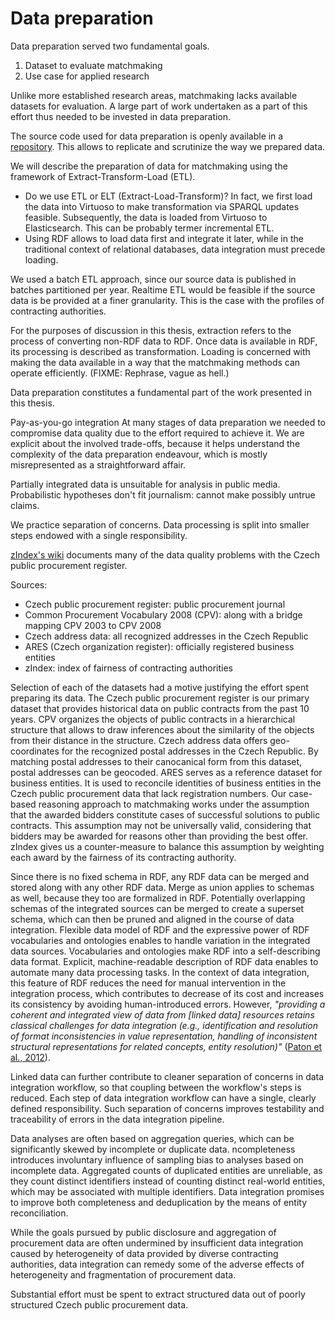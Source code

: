 # Data preparation

<!--
... A tale of gruelling detail ...

Describe data preparation of the public procurement data split into ETL phases.
Following that, describe ETL of other datasets not necessarily split by ETL phase.
-->

Data preparation served two fundamental goals.
1. Dataset to evaluate matchmaking
2. Use case for applied research
<!-- "Because applied research resides in the messy real world, strict research protocols may need to be relaxed."
<https://en.wikipedia.org/wiki/Applied_research>
Application of pristine methods of basic research to the messy world. -->

Unlike more established research areas, matchmaking lacks available datasets for evaluation.
A large part of work undertaken as a part of this effort thus needed to be invested in data preparation. 

The source code used for data preparation is openly available in a [repository](https://github.com/jindrichmynarz/vvz-to-rdf).
This allows to replicate and scrutinize the way we prepared data.

We will describe the preparation of data for matchmaking using the framework of Extract-Transform-Load (ETL).

- Do we use ETL or ELT (Extract-Load-Transform)?
In fact, we first load the data into Virtuoso to make transformation via SPARQL updates feasible.
Subsequently, the data is loaded from Virtuoso to Elasticsearch.
This can be probably termer incremental ETL.
- Using RDF allows to load data first and integrate it later, while in the traditional context of relational databases, data integration must precede loading.

We used a batch ETL approach, since our source data is published in batches partitioned per year.
Realtime ETL would be feasible if the source data is be provided at a finer granularity.
This is the case with the profiles of contracting authorities.

For the purposes of discussion in this thesis, extraction refers to the process of converting non-RDF data to RDF.
Once data is available in RDF, its processing is described as transformation.
Loading is concerned with making the data available in a way that the matchmaking methods can operate efficiently. (FIXME: Rephrase, vague as hell.)

Data preparation constitutes a fundamental part of the work presented in this thesis.

Pay-as-you-go integration
At many stages of data preparation we needed to compromise data quality due to the effort required to achieve it.
We are explicit about the involved trade-offs, because it helps understand the complexity of the data preparation endeavour, which is mostly misrepresented as a straightforward affair.

Partially integrated data is unsuitable for analysis in public media.
Probabilistic hypotheses don't fit journalism: cannot make possibly untrue claims.

We practice separation of concerns.
Data processing is split into smaller steps endowed with a single responsibility.

[zIndex's wiki](#Soudek2016a) documents many of the data quality problems with the Czech public procurement register.

Sources:

* Czech public procurement register: public procurement journal
* Common Procurement Vocabulary 2008 (CPV): along with a bridge mapping CPV 2003 to CPV 2008
* Czech address data: all recognized addresses in the Czech Republic
* ARES (Czech organization register): officially registered business entities
* zIndex: index of fairness of contracting authorities

Selection of each of the datasets had a motive justifying the effort spent preparing its data.
The Czech public procurement register is our primary dataset that provides historical data on public contracts from the past 10 years.
CPV organizes the objects of public contracts in a hierarchical structure that allows to draw inferences about the similarity of the objects from their distance in the structure.
Czech address data offers geo-coordinates for the recognized postal addresses in the Czech Republic.
By matching postal addresses to their canocanical form from this dataset, postal addresses can be geocoded.
ARES serves as a reference dataset for business entities.
It is used to reconcile identities of business entities in the Czech public procurement data that lack registration numbers.
Our case-based reasoning approach to matchmaking works under the assumption that the awarded bidders constitute cases of successful solutions to public contracts.
This assumption may not be universally valid, considering that bidders may be awarded for reasons other than providing the best offer.
zIndex gives us a counter-measure to balance this assumption by weighting each award by the fairness of its contracting authority.

Since there is no fixed schema in RDF, any RDF data can be merged and stored along with any other RDF data.
Merge as union applies to schemas as well, because they too are formalized in RDF.
Potentially overlapping schemas of the integrated sources can be merged to create a superset schema, which can then be pruned and aligned in the course of data integration.
Flexible data model of RDF and the expressive power of RDF vocabularies and ontologies enables to handle variation in the integrated data sources.
Vocabularies and ontologies make RDF into a self-describing data format.
Explicit, machine-readable description of RDF data enables to automate many data processing tasks.
In the context of data integration, this feature of RDF reduces the need for manual intervention in the integration process, which contributes to decrease of its cost and increases its consistency by avoiding human-introduced errors.
However, *"providing a coherent and integrated view of data from [linked data] resources retains classical challenges for data integration (e.g., identification and resolution of format inconsistencies in value representation, handling of inconsistent structural representations for related concepts, entity resolution)"* ([Paton et al., 2012](#Paton2012)).

Linked data can further contribute to cleaner separation of concerns in data integration workflow, so that coupling between the workflow's steps is reduced.
Each step of data integration workflow can have a single, clearly defined responsibility.
Such separation of concerns improves testability and traceability of errors in the data integration pipeline.

Data analyses are often based on aggregation queries, which can be significantly skewed by incomplete or duplicate data.
ncompleteness introduces involuntary influence of sampling bias to analyses based on incomplete data.
Aggregated counts of duplicated entities are unreliable, as they count distinct identifiers instead of counting distinct real-world entities, which may be associated with multiple identifiers.
Data integration promises to improve both completeness and deduplication by the means of entity reconciliation.

While the goals pursued by public disclosure and aggregation of procurement data are often undermined by insufficient data integration caused by heterogeneity of data provided by diverse contracting authorities, data integration can remedy some of the adverse effects of heterogeneity and fragmentation of procurement data.

Substantial effort must be spent to extract structured data out of poorly structured Czech public procurement data.
